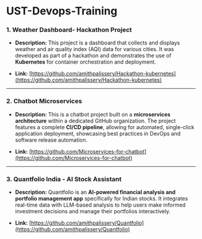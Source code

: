 # UST-Devops-Training




### 1. Weather Dashboard- Hackathon Project

- **Description:** This project is a dashboard that collects and displays weather and air quality index (AQI) data for various cities. It was developed as part of a hackathon and demonstrates the use of **Kubernetes** for container orchestration and deployment.

- **Link:** [https://github.com/amithpalissery/Hackathon-kubernetes](https://github.com/amithpalissery/Hackathon-kubernetes)

***

### 2. Chatbot Microservices

- **Description:** This is a chatbot project built on a **microservices architecture** within a dedicated GitHub organization. The project features a complete **CI/CD pipeline**, allowing for automated, single-click application deployment, showcasing best practices in DevOps and software release automation.

- **Link:** [https://github.com/Microservices-for-chatbot](https://github.com/Microservices-for-chatbot)

***

### 3. Quantfolio India - AI Stock Assistant

- **Description:** Quantfolio is an **AI-powered financial analysis and portfolio management app** specifically for Indian stocks. It integrates real-time data with LLM-based analysis to help users make informed investment decisions and manage their portfolios interactively.

- **Link:** [https://github.com/amithpalissery/Quantfolio](https://github.com/amithpalissery/Quantfolio)
